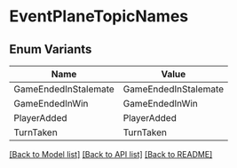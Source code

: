 # EventPlaneTopicNames

## Enum Variants

| Name                 | Value                |
|----------------------|----------------------|
| GameEndedInStalemate | GameEndedInStalemate |
| GameEndedInWin       | GameEndedInWin       |
| PlayerAdded          | PlayerAdded          |
| TurnTaken            | TurnTaken            |

[[Back to Model list]](../README.md#documentation-for-models) [[Back to API list]](../README.md#documentation-for-api-endpoints) [[Back to README]](../README.md)


